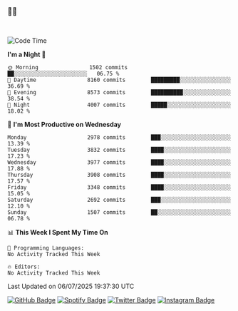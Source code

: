 ### 🤙🍺

<!-- <a href="https://github-readme-stats.vercel.app/api?username=hzak2xx&count_private=true&show_icons=true&theme=dracula">
  <img align="center" src="https://github-readme-stats.vercel.app/api?username=hzak2xx&count_private=true&show_icons=true&theme=dracula" />
</a>
</br> -->
</br>

<!--START_SECTION:waka-->
![Code Time](http://img.shields.io/badge/Code%20Time-4%2C209%20hrs%2040%20mins-blue)

**I'm a Night 🦉** 

```text
🌞 Morning                1502 commits        ██░░░░░░░░░░░░░░░░░░░░░░░   06.75 % 
🌆 Daytime                8160 commits        █████████░░░░░░░░░░░░░░░░   36.69 % 
🌃 Evening                8573 commits        ██████████░░░░░░░░░░░░░░░   38.54 % 
🌙 Night                  4007 commits        █████░░░░░░░░░░░░░░░░░░░░   18.02 % 
```
📅 **I'm Most Productive on Wednesday** 

```text
Monday                   2978 commits        ███░░░░░░░░░░░░░░░░░░░░░░   13.39 % 
Tuesday                  3832 commits        ████░░░░░░░░░░░░░░░░░░░░░   17.23 % 
Wednesday                3977 commits        ████░░░░░░░░░░░░░░░░░░░░░   17.88 % 
Thursday                 3908 commits        ████░░░░░░░░░░░░░░░░░░░░░   17.57 % 
Friday                   3348 commits        ████░░░░░░░░░░░░░░░░░░░░░   15.05 % 
Saturday                 2692 commits        ███░░░░░░░░░░░░░░░░░░░░░░   12.10 % 
Sunday                   1507 commits        ██░░░░░░░░░░░░░░░░░░░░░░░   06.78 % 
```


📊 **This Week I Spent My Time On** 

```text
💬 Programming Languages: 
No Activity Tracked This Week

🔥 Editors: 
No Activity Tracked This Week
```


 Last Updated on 06/07/2025 19:37:30 UTC
<!--END_SECTION:waka-->

[![GitHub Badge](https://img.shields.io/badge/GitHub-100000?style=for-the-badge&logo=github&logoColor=white)](https://github.com/hzak2xx)
[![Spotify Badge](https://img.shields.io/badge/Spotify-1ED760?&style=for-the-badge&logo=spotify&logoColor=white)](https://open.spotify.com/user/uf90s6sbbh75a1mt44clkhkvf)
[![Twitter Badge](https://img.shields.io/badge/Twitter-1DA1F2?style=for-the-badge&logo=twitter&logoColor=white)](https://twitter.com/hzak2xx)
[![Instagram Badge](https://img.shields.io/badge/Instagram-E4405F?style=for-the-badge&logo=instagram&logoColor=white)](https://www.instagram.com/hzak2xx/)

